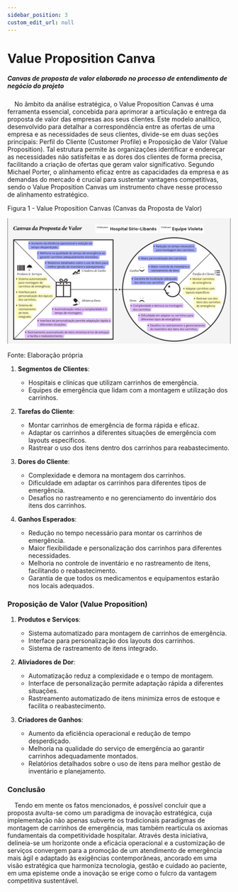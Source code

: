 ```yaml
---
sidebar_position: 3
custom_edit_url: null
---
```


# Value Proposition Canva

##### Canvas de proposta de valor elaborado no processo de entendimento de negócio do projeto


&nbsp;&nbsp;&nbsp;&nbsp;No âmbito da análise estratégica, o Value Proposition Canvas é uma ferramenta essencial, concebida para aprimorar a articulação e entrega da proposta de valor das empresas aos seus clientes. Este modelo analítico, desenvolvido para detalhar a correspondência entre as ofertas de uma empresa e as necessidades de seus clientes, divide-se em duas seções principais: Perfil do Cliente (Customer Profile) e Proposição de Valor (Value Proposition). Tal estrutura permite às organizações identificar e endereçar as necessidades não satisfeitas e as dores dos clientes de forma precisa, facilitando a criação de ofertas que geram valor significativo. Segundo Michael Porter, o alinhamento eficaz entre as capacidades da empresa e as demandas do mercado é crucial para sustentar vantagens competitivas, sendo o Value Proposition Canvas um instrumento chave nesse processo de alinhamento estratégico.

<p style={{textAlign: 'center'}}>Figura 1 - Value Proposition Canvas (Canvas da Proposta de Valor)</p>

![Value Proposition Canvas](../../../static/img/business/value_proposition_canvas.png)

<p style={{textAlign: 'center'}}>Fonte: Elaboração própria</p>

1. **Segmentos de Clientes**:
   - Hospitais e clínicas que utilizam carrinhos de emergência.
   - Equipes de emergência que lidam com a montagem e utilização dos carrinhos.

2. **Tarefas do Cliente**:
   - Montar carrinhos de emergência de forma rápida e eficaz.
   - Adaptar os carrinhos a diferentes situações de emergência com layouts específicos.
   - Rastrear o uso dos itens dentro dos carrinhos para reabastecimento.

3. **Dores do Cliente**:
   - Complexidade e demora na montagem dos carrinhos.
   - Dificuldade em adaptar os carrinhos para diferentes tipos de emergência.
   - Desafios no rastreamento e no gerenciamento do inventário dos itens dos carrinhos.

4. **Ganhos Esperados**:
   - Redução no tempo necessário para montar os carrinhos de emergência.
   - Maior flexibilidade e personalização dos carrinhos para diferentes necessidades.
   - Melhoria no controle de inventário e no rastreamento de itens, facilitando o reabastecimento.
   - Garantia de que todos os medicamentos e equipamentos estarão nos locais adequados.

### Proposição de Valor (Value Proposition)

1. **Produtos e Serviços**:
   - Sistema automatizado para montagem de carrinhos de emergência.
   - Interface para personalização dos layouts dos carrinhos.
   - Sistema de rastreamento de itens integrado.

2. **Aliviadores de Dor**:
   - Automatização reduz a complexidade e o tempo de montagem.
   - Interface de personalização permite adaptação rápida a diferentes situações.
   - Rastreamento automatizado de itens minimiza erros de estoque e facilita o reabastecimento.

3. **Criadores de Ganhos**:
   - Aumento da eficiência operacional e redução de tempo desperdiçado.
   - Melhoria na qualidade do serviço de emergência ao garantir carrinhos adequadamente montados.
   - Relatórios detalhados sobre o uso de itens para melhor gestão de inventário e planejamento.

### Conclusão

&nbsp;&nbsp;&nbsp;&nbsp;Tendo em mente os fatos mencionados, é possível concluir que a proposta avulta-se como um paradigma de inovação estratégica, cuja implementação não apenas subverte os tradicionais paradigmas de montagem de carrinhos de emergência, mas também rearticula os axiomas fundamentais da competitividade hospitalar. Através desta iniciativa, delineia-se um horizonte onde a eficácia operacional e a customização de serviços convergem para a promoção de um atendimento de emergência mais ágil e adaptado às exigências contemporâneas, ancorado em uma visão estratégica que harmoniza tecnologia, gestão e cuidado ao paciente, em uma episteme onde a inovação se erige como o fulcro da vantagem competitiva sustentável.